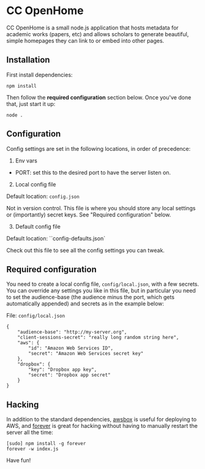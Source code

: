 CC OpenHome
===========

CC OpenHome is a small node.js application that hosts metadata for academic
works (papers, etc) and allows scholars to generate beautiful, simple
homepages they can link to or embed into other pages.

Installation
------------

First install dependencies:

    npm install

Then follow the **required configuration** section below. Once you've done
that, just start it up:

    node .

Configuration
-------------

Config settings are set in the following locations, in order of precedence:

1. Env vars

* PORT: set this to the desired port to have the server listen on.

2. Local config file

Default location: `config.json`

Not in version control. This file is where you should store any local settings
or (importantly) secret keys. See "Required configuration" below.

3. Default config file

Default location: ``config-defaults.json`

Check out this file to see all the config settings you can tweak.

Required configuration
----------------------

You need to create a local config file, `config/local.json`, with a few
secrets. You can override any settings you like in this file, but in
particular you need to set the audience-base (the audience minus the port,
which gets automatically appended) and secrets as in the example below:

File: `config/local.json`

    {
        "audience-base": "http://my-server.org",
        "client-sessions-secret": "really long random string here",
        "aws": {
            "id": "Amazon Web Services ID",
            "secret": "Amazon Web Services secret key"
        },
        "dropbox": {
            "key": "Dropbox app key",
            "secret": "Dropbox app secret"
        }
    }

Hacking
-------

In addition to the standard dependencies, [awsbox](https://github.com/mozilla/awsbox) is useful for deploying
to AWS, and [forever](https://github.com/nodejitsu/forever) is great for hacking without having to manually
restart the server all the time:

    [sudo] npm install -g forever
    forever -w index.js

Have fun!
